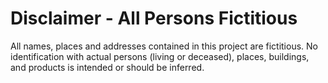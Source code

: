 # Disclaimer - All Persons Fictitious

All names, places and addresses contained in this project are fictitious. No identification with actual persons (living or deceased), places, buildings, and products is intended or should be inferred.
